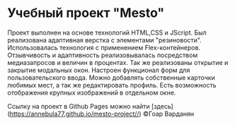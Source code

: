 # Учебный проект "Mesto"

Проект выполнен на основе технологий HTML,CSS и JScript. Был реализована адаптивная верстка с элементами "резиновости". Использовалась технология с применением Flex-контейнеров. Отзывчивость и адаптивность реализовывалась посредством медиазапросов и величин в процентах. Так же реализованы открытие и закрытие модальных окон. Настроен функционал форм для пользовательского ввода. Можно добавлять собственные карточки любимых мест, а так же редактировать профиль. Есть возможность отображения крупных изображений в отдельном окне.

Ссылку на проект в Github Pages можно найти [здесь] (https://annebula77.github.io/mesto-project//)
©Гоар Варданян

